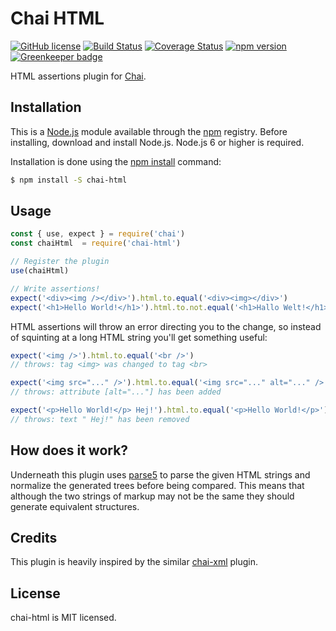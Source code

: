 # Chai HTML

[![GitHub license](https://img.shields.io/badge/license-MIT-blue.svg)](https://github.com/i-like-robots/chai-html/blob/master/LICENSE) [![Build Status](https://travis-ci.org/i-like-robots/chai-html.svg?branch=master)](https://travis-ci.org/i-like-robots/chai-html) [![Coverage Status](https://coveralls.io/repos/github/i-like-robots/chai-html/badge.svg?branch=master)](https://coveralls.io/github/i-like-robots/chai-html) [![npm version](https://img.shields.io/npm/v/chai-html.svg?style=flat)](https://www.npmjs.com/package/chai-html) [![Greenkeeper badge](https://badges.greenkeeper.io/i-like-robots/chai-html.svg)](https://greenkeeper.io/)

HTML assertions plugin for [Chai](http://chaijs.com/).

## Installation

This is a [Node.js] module available through the [npm] registry. Before installing, download and install Node.js. Node.js 6 or higher is required.

Installation is done using the [npm install] command:

```sh
$ npm install -S chai-html
```

[Node.js]: https://nodejs.org/en/
[npm]: https://www.npmjs.com/
[npm install]: https://docs.npmjs.com/getting-started/installing-npm-packages-locally

## Usage

```js
const { use, expect } = require('chai')
const chaiHtml  = require('chai-html')

// Register the plugin
use(chaiHtml)

// Write assertions!
expect('<div><img /></div>').html.to.equal('<div><img></div>')
expect('<h1>Hello World!</h1>').html.to.not.equal('<h1>Hallo Welt!</h1>')
```

HTML assertions will throw an error directing you to the change, so instead of squinting at a long HTML string you'll get something useful:

```js
expect('<img />').html.to.equal('<br />')
// throws: tag <img> was changed to tag <br>

expect('<img src="..." />').html.to.equal('<img src="..." alt="..." />')
// throws: attribute [alt="..."] has been added

expect('<p>Hello World!</p> Hej!').html.to.equal('<p>Hello World!</p>')
// throws: text " Hej!" has been removed
```

## How does it work?

Underneath this plugin uses [parse5](https://github.com/inikulin/parse5) to parse the given HTML strings and normalize the generated trees before being compared. This means that although the two strings of markup may not be the same they should generate equivalent structures.

## Credits

This plugin is heavily inspired by the similar [chai-xml](https://www.npmjs.com/package/chai-xml) plugin.

## License

chai-html is MIT licensed.
